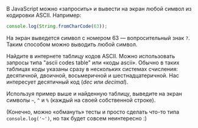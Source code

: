 
В JavaScript можно «запросить» и вывести на экран любой символ из кодировки ASCII. Например:

```javascript
console.log(String.fromCharCode(63));
```

На экран выведется символ с номером 63 — вопросительный знак `?`. Таким способом можно выводить любой символ.

Найдите в интернете таблицу кодов ASCII. Можно использовать запросы типа "ascii codes table" или «коды ascii». Обычно в таких таблицах коды указаны сразу в нескольких системах счисления: десятичной, двоичной, восьмеричной и шестнадцатеричной. Нас интересует десятичный код (*dec* или *decimal*).

Используя пример выше и найденную таблицу, выведите на экран символы `~`, `^` и `%` (каждый на своей собственной строке).

(Конечно, можно «обмануть» тесты и просто сделать что-то типа `console.log('~')`, но так будет совсем неинтересно :)

